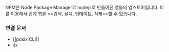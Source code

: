 ---
---

NPM은 Node Package Manager로 nodejs로 만들어진 앱들의 앱스토어입니다.
이를 이용해서 쉽게 앱을 ==검색, 설치, 업데이트, 삭제==할 수 있습니다.

### 연결 문서

- [[posix CLI]]
- 👍
